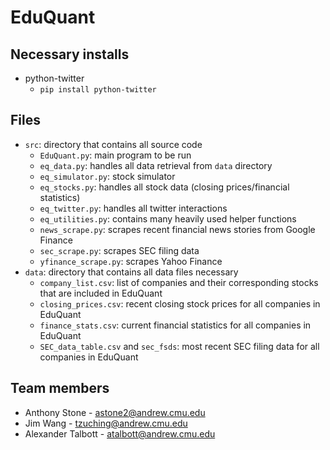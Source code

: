 # EduQuant

## Necessary installs
- python-twitter
  - `pip install python-twitter`

## Files
- `src`: directory that contains all source code
  - `EduQuant.py`: main program to be run
  - `eq_data.py`: handles all data retrieval from `data` directory
  - `eq_simulator.py`: stock simulator
  - `eq_stocks.py`: handles all stock data (closing prices/financial statistics)
  - `eq_twitter.py`: handles all twitter interactions
  - `eq_utilities.py`: contains many heavily used helper functions
  - `news_scrape.py`: scrapes recent financial news stories from Google Finance
  - `sec_scrape.py`: scrapes SEC filing data
  - `yfinance_scrape.py`: scrapes Yahoo Finance
- `data`: directory that contains all data files necessary
  - `company_list.csv`: list of companies and their corresponding stocks that are included in EduQuant
  - `closing_prices.csv`: recent closing stock prices for all companies in EduQuant
  - `finance_stats.csv`: current financial statistics for all companies in EduQuant
  - `SEC_data_table.csv` and `sec_fsds`: most recent SEC filing data for all companies in EduQuant

## Team members
- Anthony Stone - astone2@andrew.cmu.edu
- Jim Wang - tzuching@andrew.cmu.edu
- Alexander Talbott - atalbott@andrew.cmu.edu